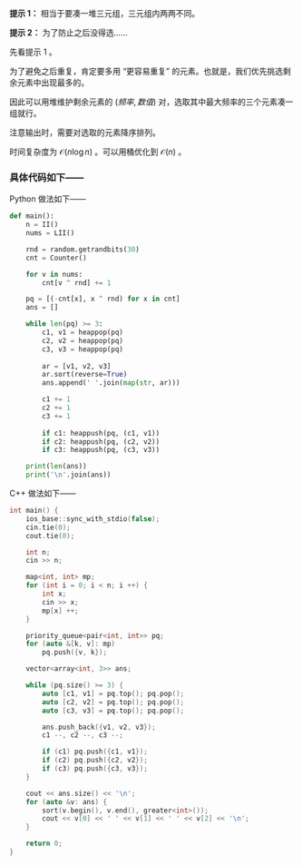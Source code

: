**提示 1：** 相当于要凑一堆三元组，三元组内两两不同。

**提示 2：** 为了防止之后没得选……

先看提示 1 。

为了避免之后重复，肯定要多用 “更容易重复” 的元素。也就是，我们优先挑选剩余元素中出现最多的。

因此可以用堆维护剩余元素的 $(频率,数值)$ 对，选取其中最大频率的三个元素凑一组就行。

注意输出时，需要对选取的元素降序排列。

时间复杂度为 $\mathcal{O}(n\log n)$ 。可以用桶优化到 $\mathcal{O}(n)$ 。

### 具体代码如下——

Python 做法如下——

```Python []
def main():
    n = II()
    nums = LII()

    rnd = random.getrandbits(30)
    cnt = Counter()

    for v in nums:
        cnt[v ^ rnd] += 1

    pq = [(-cnt[x], x ^ rnd) for x in cnt]
    ans = []

    while len(pq) >= 3:
        c1, v1 = heappop(pq)
        c2, v2 = heappop(pq)
        c3, v3 = heappop(pq)
        
        ar = [v1, v2, v3]
        ar.sort(reverse=True)
        ans.append(' '.join(map(str, ar)))

        c1 += 1
        c2 += 1
        c3 += 1
        
        if c1: heappush(pq, (c1, v1))
        if c2: heappush(pq, (c2, v2))
        if c3: heappush(pq, (c3, v3))

    print(len(ans))
    print('\n'.join(ans))
```

C++ 做法如下——

```cpp []
int main() {
    ios_base::sync_with_stdio(false);
    cin.tie(0);
    cout.tie(0);

    int n;
    cin >> n;

    map<int, int> mp;
    for (int i = 0; i < n; i ++) {
        int x;
        cin >> x;
        mp[x] ++;
    }

    priority_queue<pair<int, int>> pq;
    for (auto &[k, v]: mp)
        pq.push({v, k});

    vector<array<int, 3>> ans;

    while (pq.size() >= 3) {
        auto [c1, v1] = pq.top(); pq.pop();
        auto [c2, v2] = pq.top(); pq.pop();
        auto [c3, v3] = pq.top(); pq.pop();

        ans.push_back({v1, v2, v3});
        c1 --, c2 --, c3 --;

        if (c1) pq.push({c1, v1});
        if (c2) pq.push({c2, v2});
        if (c3) pq.push({c3, v3});
    }

    cout << ans.size() << '\n';
    for (auto &v: ans) {
        sort(v.begin(), v.end(), greater<int>());
        cout << v[0] << ' ' << v[1] << ' ' << v[2] << '\n';
    }

    return 0;
}
```